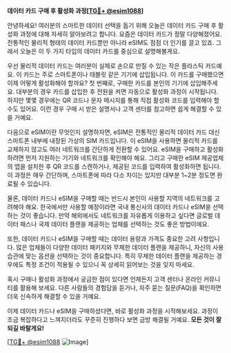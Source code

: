 **데이터 카드 구매 후 활성화 과정[[TG💪+ @esim1088](https://t.me/s/esim1088)]**

안녕하세요! 여러분의 스마트한 데이터 선택을 돕기 위해 오늘은 데이터 카드 구매 후 활성화 과정에 대해 자세히 알아보려고 합니다. 요즘은 데이터 카드가 정말 다양해졌어요. 전통적인 물리적 형태의 데이터 카드뿐만 아니라 eSIM도 점점 더 인기를 끌고 있죠. 그래서 오늘은 이 두 가지 타입의 데이터 카드를 중심으로 설명해볼게요.

우선 물리적 데이터 카드는 여러분이 실제로 손으로 만질 수 있는 작은 플라스틱 카드예요. 이 카드는 주로 스마트폰이나 태블릿 같은 기기에 삽입됩니다. 이 카드를 구매했으면 이제 어떻게 활성화해야 할까요? 첫 번째로, 구매한 카드를 본인의 기기에 삽입해주세요. 대부분의 경우 카드를 삽입한 후 전원을 켜면 자동으로 활성화 과정이 시작됩니다. 하지만 몇몇 경우에는 QR 코드나 문자 메시지를 통해 직접 활성화 코드를 입력해야 할 수도 있어요. 이런 경우 구매 시 받은 설명서나 고객 센터를 참고하면 쉽게 해결할 수 있을 거예요.

다음으로 eSIM이란 무엇인지 설명하자면, eSIM은 전통적인 물리적 데이터 카드 대신 스마트폰 내부에 내장된 가상의 SIM 카드입니다. 이 eSIM을 사용하면 물리적 카드를 교체하지 않고도 여러 네트워크를 간단하게 전환할 수 있어요. eSIM을 구매하고 활성화하려면 먼저 지원하는 기기와 네트워크를 확인해야 해요. 그리고 구매한 eSIM 제공업체의 앱을 설치한 후 QR 코드를 스캔하거나, 제공된 코드를 입력하여 활성화하면 됩니다. 이 과정은 매우 간단하며, 스마트폰에 따라 다소 차이는 있지만 대부분 1~2분 정도면 완료될 수 있습니다.

물론, 데이터 카드나 eSIM을 구매할 때는 반드시 본인이 사용할 지역의 네트워크를 고려해야 해요. 한국에서만 사용할 예정이라면 국내 통신사의 데이터 카드나 eSIM을 선택하는 것이 좋습니다. 만약 해외에서도 네트워크를 자유롭게 이용하고 싶다면 글로벌 데이터 패스나 국제 데이터 플랜을 제공하는 업체를 선택하는 것도 좋은 방법이에요.

또한, 데이터 카드나 eSIM을 구매할 때는 데이터 용량과 가격도 중요한 고려 사항입니다. 많은 업체들이 다양한 데이터 패키지와 무제한 데이터 플랜을 제공하니, 자신의 사용 습관에 맞는 옵션을 선택하는 것이 중요합니다. 특히 무제한 데이터 플랜을 제공하는 경우에도 특정 조건이 적용될 수 있으니 꼭 상세히 읽어보는 것을 잊지 마세요.

혹시 구매나 활성화 과정에서 궁금한 점이 있다면 언제든지 고객 센터나 온라인 커뮤니티를 활용해 보세요. 다른 사람들의 경험담을 듣거나, 자주 묻는 질문(FAQ)을 확인하면 더욱 신속하게 해결할 수 있을 거예요.

이제 데이터 카드나 eSIM을 구매하셨다면, 바로 활성화 과정을 시작해보세요. 과정이 조금 복잡하다고 느껴지더라도 꾸준히 진행하다 보면 금방 해결될 거예요. **모든 것이 잘 되길 바랄게요!**

[[TG💪+ @esim1088](https://t.me/s/esim1088) ![Image](https://i.postimg.cc/Y0z9fWf4/image.png)]